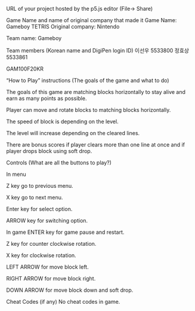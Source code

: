 URL of your project hosted by the p5.js editor (File-> Share)


Game Name and name of original company that made it
Game Name: Gameboy TETRIS 
Original company: Nintendo

Team name: Gameboy

Team members (Korean name and DigiPen login ID)
이선우 5533800
정효상 5533861

GAM100F20KR

“How to Play” instructions (The goals of the game and what to do)

The goals of this game are matching blocks horizontally to stay alive and earn as many points as possible.


Player can move and rotate blocks to matching blocks horizontally.


The speed of block is depending on the level.


The level will increase depending on the cleared lines.


There are bonus scores if player clears more than one line at once and if player drops block using soft drop.

Controls (What are all the buttons to play?)

In menu

Z key go to previous menu.

X key go to next menu.

Enter key for select option.

ARROW key for switching option.

In game
ENTER key for game pause and restart.

Z key for counter clockwise rotation.

X key for clockwise rotation.

LEFT ARROW for move block left.

RIGHT ARROW for move block right.

DOWN ARROW for move block down and soft drop.

Cheat Codes (if any)
No cheat codes in game.
